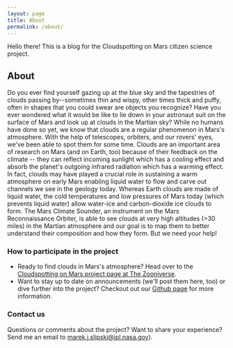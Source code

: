```yaml
---
layout: page
title: About
permalink: /about/
---
```


Hello there! This is a blog for the Cloudspotting on Mars citizen science project.

## About
Do you ever find yourself gazing up at the blue sky and the tapestries of clouds passing by--sometimes thin and wispy, other times thick and puffy, often in shapes that you could swear are objects you recognize? Have you ever wondered what it would be like to lie down in your astronaut suit on the surface of Mars and look up at clouds in the Martian sky? While no humans have done so yet, we know that clouds are a regular phenomenon in Mars's atmosphere. With the help of telescopes, orbiters, and our rovers' eyes, we've been able to spot them for some time. Clouds are an important area of research on Mars (and on Earth, too) because of their feedback on the climate -- they can reflect incoming sunlight which has a cooling effect and absorb the planet's outgoing infrared radiation which has a warming effect. In fact, clouds may have played a crucial role in sustaining a warm atmosphere on early Mars enabling liquid water to flow and carve out channels we see in the geology today. Whereas Earth clouds are made of liquid water, the cold temperatures and low pressures of Mars today (which prevents liquid water) allow water-ice and carbon-dioxide ice clouds to form. The Mars Climate Sounder, an instrument on the Mars Reconnaissance Orbiter, is able to see clouds at very high altitudes (>30 miles) in the Martian atmosphere and our goal is to map them to better understand their composition and how they form. But we need your help!

### How to participate in the project
* Ready to find clouds in Mars's atmosphere? Head over to the [Cloudspotting on Mars project page at The Zooniverse](https://www.zooniverse.org/projects/marek-slipski/cloudspotting-on-mars).
* Want to stay up to date on announcements (we'll post them here, too) or dive further into the project? Checkout out our [Github page](https://github.com/Cloudspotting-on-Mars) for more information.

### Contact us
Questions or comments about the project? Want to share your experience? Send me an email to [marek.j.slipski@jpl.nasa.gov](mailto:marek.j.slipski@jpl.nasa.gov)).

